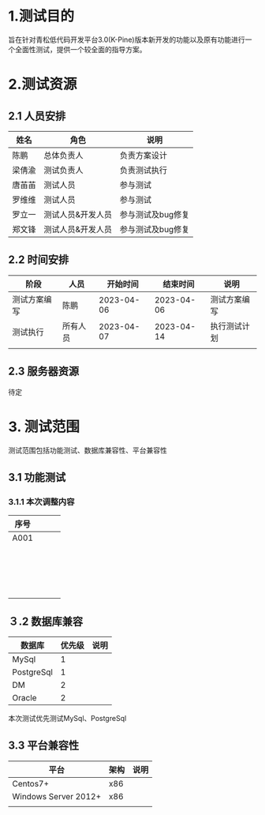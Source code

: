 # 1.测试目的

旨在针对青松低代码开发平台3.0(K-Pine)版本新开发的功能以及原有功能进行一个全面性测试，提供一个较全面的指导方案。

# 2.测试资源



## 2.1 人员安排

| 姓名   | 角色              | 说明              |
| ------ | ----------------- | ----------------- |
| 陈鹏   | 总体负责人        | 负责方案设计      |
| 梁倩渝 | 测试负责人        | 负责测试执行      |
| 唐苖苖 | 测试人员          | 参与测试          |
| 罗维维 | 测试人员          | 参与测试          |
| 罗立一 | 测试人员&开发人员 | 参与测试及bug修复 |
| 郑文锋 | 测试人员&开发人员 | 参与测试及bug修复 |

## 2.2  时间安排



| 阶段         | 人员     | 开始时间   | 结束时间   | 说明         |
| ------------ | -------- | ---------- | ---------- | ------------ |
| 测试方案编写 | 陈鹏     | 2023-04-06 | 2023-04-06 | 测试方案编写 |
| 测试执行     | 所有人员 | 2023-04-07 | 2023-04-14 | 执行测试计划 |
|              |          |            |            |              |



## 2.3 服务器资源

待定



# 3. 测试范围

测试范围包括功能测试、数据库兼容性、平台兼容性



## 3.1 功能测试

### 3.1.1  本次调整内容

| 序号 |      |      |      |
| ---- | ---- | ---- | ---- |
| A001 |      |      |      |
|      |      |      |      |
|      |      |      |      |
|      |      |      |      |
|      |      |      |      |
|      |      |      |      |
|      |      |      |      |
|      |      |      |      |
|      |      |      |      |
|      |      |      |      |
|      |      |      |      |
|      |      |      |      |
|      |      |      |      |
|      |      |      |      |
|      |      |      |      |
|      |      |      |      |
|      |      |      |      |
|      |      |      |      |
|      |      |      |      |





## ３.2 数据库兼容

| 数据库     | 优先级 | 说明 |
| ---------- | ------ | ---- |
| MySql      | 1      |      |
| PostgreSql | 1      |      |
| DM         | 2      |      |
| Oracle     | 2      |      |

本次测试优先测试MySql、PostgreSql

## 3.3  平台兼容性

| 平台                  | 架构 | 说明 |
| --------------------- | ---- | ---- |
| Centos7+              | x86  |      |
| Windows  Server 2012+ | x86  |      |
|                       |      |      |

